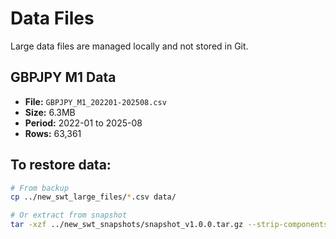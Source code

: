 # Data Files

Large data files are managed locally and not stored in Git.

## GBPJPY M1 Data
- **File:** `GBPJPY_M1_202201-202508.csv`
- **Size:** 6.3MB
- **Period:** 2022-01 to 2025-08
- **Rows:** 63,361

## To restore data:
```bash
# From backup
cp ../new_swt_large_files/*.csv data/

# Or extract from snapshot
tar -xzf ../new_swt_snapshots/snapshot_v1.0.0.tar.gz --strip-components=1 data/
```
